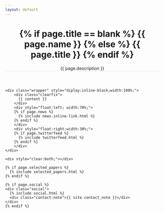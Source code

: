 ```yaml
---
layout: default
---
```



<div class="post">

  <header class="post-header">
    <h1 class="post-title">
     {% if page.title == blank %}
     {{ page.name }}
     {% else %}
     {{ page.title }}
     {% endif %}
    </h1>
       <p class="post-description" style="border-bottom-style:dashed; border-bottom-color:lightgrey; border-bottom-width:1px;">{{ page.description }}</p>
  </header>

  <article>

    <div class="wrapper" style="diplay:inline-block;width:100%;">
        <div class="clearfix">
          {{ content }}
        </div>
        <div style="float:left; width:70%;">
        {% if page.news %}
          {% include news-inline-link.html %}
        {% endif %}
        </div>
        <div style="float:right;width:30%;">
        {% if page.twitterfeed %}
          {% include twitterfeed.html %}
        {% endif %}
        </div>
    </div>
    
    <div style="clear:both;"></div>
    
    {% if page.selected_papers %}
      {% include selected_papers.html %}
    {% endif %}
    
    {% if page.social %}
    <div class="social">
      {% include social.html %}
      <div class="contact-note">{{ site.contact_note }}</div>
    </div>
    {% endif %}
  </article>

</div>
